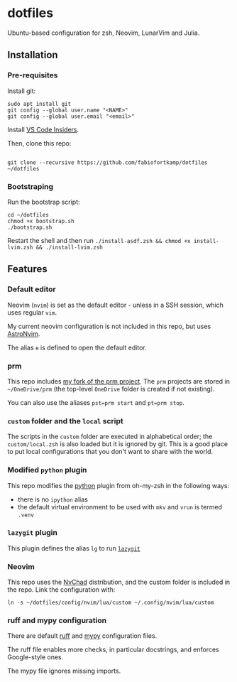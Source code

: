 # dotfiles

Ubuntu-based configuration for zsh, Neovim, LunarVim and Julia.

## Installation

### Pre-requisites

Install git:

```shell
sudo apt install git
git config --global user.name "<NAME>"
git config --global user.email "<email>"
```

Install [VS Code Insiders](https://code.visualstudio.com/insiders/).

Then, clone this repo:

```shell

git clone --recursive https://github.com/fabiofortkamp/dotfiles ~/dotfiles
```

### Bootstraping

Run the bootstrap script:

```shell
cd ~/dotfiles
chmod +x bootstrap.sh
./bootstrap.sh
```

Restart the shell and then run `./install-asdf.zsh && chmod +x install-lvim.zsh && ./install-lvim.zsh`

## Features

### Default editor

Neovim (`nvim`) is set as the default editor - unless in a SSH session, which uses regular `vim`.

My current neovim configuration is not included in this repo, but uses [AstroNvim](https://github.com/fabiofortkamp/astronvim_config).

The alias `e` is defined to open the default editor.

### prm

This repo includes
[my fork of the prm project](https://github.com/fabiofortkamp/prm). The `prm` projects
are stored in `~/OneDrive/prm` (the top-level `OneDrive` folder is created if not
existing).

You can also use the aliases `pst=prm start` and `pt=prm stop`.

### `custom` folder and the `local` script

The scripts in the `custom` folder are executed in alphabetical order;
the `custom/local.zsh` is also loaded but it is ignored by git. This is a good
place to put local configurations that you don't want to share with the
world.

### Modified `python` plugin

This repo modifies the [python](https://github.com/ohmyzsh/ohmyzsh/tree/master/plugins/python)
plugin from oh-my-zsh in the following ways:

- there is no `ipython` alias
- the default virtual environment to be used with `mkv` and `vrun` is termed `.venv`

### `lazygit` plugin

This plugin defines the alias `lg` to run [`lazygit`](https://github.com/jesseduffield/lazygit)

### Neovim

This repo uses the [NvChad](https://nvchad.com/) distribution, and the custom folder
is included in the repo. Link the configuration with:

```shell
ln -s ~/dotfiles/config/nvim/lua/custom ~/.config/nvim/lua/custom
```

### ruff and mypy configuration

There are default [ruff](https://docs.astral.sh/ruff/) and [mypy](https://mypy.readthedocs.io/en/stable/index.html)
configuration files.

The ruff file enables more checks, in particular docstrings, and enforces Google-style ones.

The mypy file ignores missing imports.
